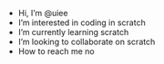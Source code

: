 - Hi, I’m @uiee
- I’m interested in coding in scratch
- I’m currently learning scratch
- I’m looking to collaborate on scratch
- How to reach me no


